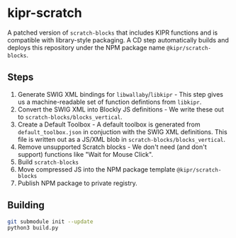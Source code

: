 # kipr-scratch

A patched version of `scratch-blocks` that includes KIPR functions and is compatible with library-style packaging. A CD step automatically builds and deploys this repository under the NPM package name `@kipr/scratch-blocks`.

## Steps
  1. Generate SWIG XML bindings for `libwallaby`/`libkipr` - This step gives us a machine-readable set of function defintions from `libkipr`.
  2. Convert the SWIG XML into Blockly JS definitions - We write these out to `scratch-blocks/blocks_vertical`.
  3. Create a Default Toolbox - A default toolbox is generated from `default_toolbox.json` in conjuction with the SWIG XML definitions. This file is written out as a JS/XML blob in `scratch-blocks/blocks_vertical`.
  4. Remove unsupported Scratch blocks - We don't need (and don't support) functions like "Wait for Mouse Click".
  5. Build `scratch-blocks`
  6. Move compressed JS into the NPM package template `@kipr/scratch-blocks`
  7. Publish NPM package to private registry.

## Building

```sh
git submodule init --update
python3 build.py
```
